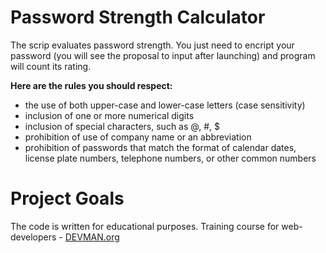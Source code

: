 # **Password Strength Calculator**

The scrip evaluates password strength.
You just need to encript your password (you will see the proposal to input after launching) and program
will count its rating.

**Here are the rules you should respect:** 

* the use of both upper-case and lower-case letters (case sensitivity)
* inclusion of one or more numerical digits
* inclusion of special characters, such as @, #, $
* prohibition of use of company name or an abbreviation
* prohibition of passwords that match the format of calendar dates, license plate numbers, telephone numbers, or other common numbers

# **Project Goals**

The code is written for educational purposes. Training course for web-developers - [DEVMAN.org](https://devman.org)
